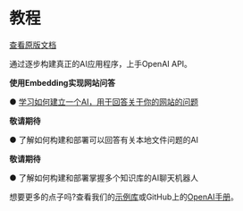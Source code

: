 # 教程
[查看原版文档](https://platform.openai.com/docs/tutorials)

通过逐步构建真正的AI应用程序，上手OpenAI API。

**使用Embedding实现网站问答**

● [学习如何建立一个AI，用于回答关于你的网站的问题](Tutorials_1.md)

**敬请期待**

● 了解如何构建和部署可以回答有关本地文件问题的AI

**敬请期待**

● 了解如何构建和部署掌握多个知识库的AI聊天机器人

想要更多的点子吗?查看我们的[示例库](https://platform.openai.com/examples)或GitHub上的[OpenAI手册](https://github.com/openai/openai-cookbook)。